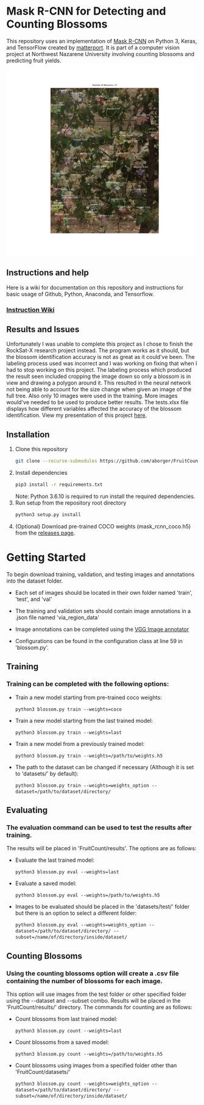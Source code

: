 # Mask R-CNN for Detecting and Counting Blossoms

This repository uses an implementation of [Mask R-CNN](https://arxiv.org/abs/1703.06870) on Python 3, Keras, and TensorFlow created by [matterport](https://github.com/matterport/Mask_RCNN).
It is part of a computer vision project at Northwest Nazarene University involving counting blossoms and predicting fruit yields.
![Instance Segmentation Sample](assets/example_pic.png)

## Instructions and help
Here is a wiki for documentation on this repository and instructions for basic usage of Github, Python, Anaconda, and Tensorflow.
### [Instruction Wiki](https://github.com/aborger/FruitCount/wiki)

## Results and Issues
Unfortunately I was unable to complete this project as I chose to finish the RockSat-X research project instead. The program works as it should, but the blossom identification accuracy is not as great as it could've been. The labeling process used was incorrect and I was working on fixing that when I had to stop working on this project. The labeling process which produced the result seen included cropping the image down so only a blossom is in view and drawing a polygon around it. This resulted in the neural network not being able to account for the size change when given an image of the full tree. Also only 10 images were used in the training. More images would've needed to be used to produce better results. The tests.xlsx file displays how different variables affected the accuracy of the blossom identification. View my presentation of this project [here](https://docs.google.com/presentation/d/15t-x_3Udb26CnzrsGIjnJYO3qZl90fSCIlnXuP3OmIk/edit?usp=sharing).

## Installation
1. Clone this repository
   ```bash
   git clone --recurse-submodules https://github.com/aborger/FruitCount.git
   ```
2. Install dependencies
   ```bash
   pip3 install -r requirements.txt
   ```
   Note: Python 3.6.10 is required to run install the required dependencies.
3. Run setup from the repository root directory
    ```bash
    python3 setup.py install
    ``` 
3. (Optional) Download pre-trained COCO weights (mask_rcnn_coco.h5) from the [releases page](https://github.com/matterport/Mask_RCNN/releases).

# Getting Started
To begin download training, validation, and testing images and annotations into the dataset folder.

* Each set of images should be located in their own folder named 'train', 'test', and 'val'
    
* The training and validation sets should contain image annotations in a .json file named 'via_region_data'
    
* Image annotations can be completed using the [VGG Image annotator](https://www.robots.ox.ac.uk/~vgg/software/via/via_demo.html)
    
* Configurations can be found in the configuration class at line 59 in 'blossom.py'.
## Training
### Training can be completed with the following options:
* Train a new model starting from pre-trained coco weights:
    ```batch
    python3 blossom.py train --weights=coco
    ```
* Train a new model starting from the last trained model:
    ```batch
    python3 blossom.py train --weights=last
    ```
* Train a new model from a previously trained model:
    ```batch
    python3 blossom.py train --weights=/path/to/weights.h5
    ```
* The path to the dataset can be changed if necessary (Although it is set to 'datasets/' by default):
    ```batch
    python3 blossom.py train --weights=weights_option --dataset=/path/to/dataset/directory/
    ```
## Evaluating
### The evaluation command can be used to test the results after training.
The results will be placed in 'FruitCount/results'.
The options are as follows:
* Evaluate the last trained model:
    ```batch
    python3 blossom.py eval --weights=last
    ```
* Evaluate a saved model:
    ```batch
    python3 blossom.py eval --weights=/path/to/weights.h5
    ```
* Images to be evaluated should be placed in the 'datasets/test/' folder but there is an option to select a different folder:
    ```batch
    python3 blossom.py eval --weights=weights_option --dataset=/path/to/dataset/directory/ --subset=/name/of/directory/inside/dataset/
## Counting Blossoms
### Using the counting blossoms option will create a .csv file containing the number of blossoms for each image.
This option will use images from the test folder or other specified folder using the --dataset and --subset combo.
Results will be placed in the 'FruitCount/results/' directory.
The commands for counting are as follows:
* Count blossoms from last trained model:
    ```batch
    python3 blossom.py count --weights=last
    ```
* Count blossoms from a saved model:
    ```batch
    python3 blossom.py count --weights=/path/to/weights.h5
    ```
* Count blossoms using images from a specified folder other than 'FruitCount/datasets/'
    ```batch
    python3 blossom.py count --weights=weights_option --dataset=/path/to/dataset/directory/ --subset=/name/of/directory/inside/dataset/
    ```
    
